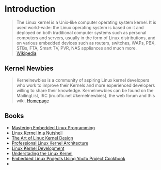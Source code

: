 # Introduction

> The Linux kernel is a Unix-like computer operating system kernel. It is used world-wide: the Linux operating system is based on it and deployed on both traditional computer systems such as personal computers and servers, usually in the form of Linux distributions, and on various embedded devices such as routers, switches, WAPs, PBX, STBs, FTA, Smart TV, PVR, NAS appliances and much more. [Wikipedia](https://en.wikipedia.org/wiki/Linux_kernel)


## Kernel Newbies

> Kernelnewbies is a community of aspiring Linux kernel developers who work to improve their Kernels and more experienced developers willing to share their knowledge. Kernelnewbies can be found on the MailingList, IRC (irc.oftc.net #kernelnewbies), the web forum and this wiki. [Homepage](http://kernelnewbies.org/)

## Books

- [Mastering Embedded Linux Programming](http://techbus.safaribooksonline.com/book/operating-systems-and-server-administration/linux/9781784392536)
- [Linux Kernel in a Nutshell](http://techbus.safaribooksonline.com/book/operating-systems-and-server-administration/linux/0596100795)
- [The Art of Linux Kernel Design](http://techbus.safaribooksonline.com/book/programming/linux/9781466518032)
- [Professional Linux Kernel Architecture](http://techbus.safaribooksonline.com/book/operating-systems-and-server-administration/linux/9780470343432)
- [Linux Kernel Development](http://techbus.safaribooksonline.com/book/programming/linux/9780768696974)
- [Understading the Linux Kernel](http://techbus.safaribooksonline.com/book/operating-systems-and-server-administration/linux/0596005652)
- [Embedded Linux Projects Using Yocto Project Cookbook](http://techbus.safaribooksonline.com/book/programming/linux/9781784395186)
- 